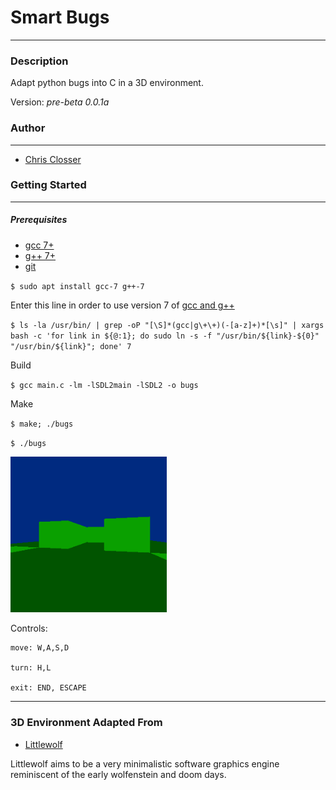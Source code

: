 # Smart Bugs
---

### Description

Adapt python bugs into C in a 3D environment.

Version: *pre-beta 0.0.1a*

### Author
---
* [Chris Closser](https://github.com/chelseadole/write-me)

### Getting Started
---

##### *Prerequisites*
* [gcc 7+](https://packages.debian.org/sid/gcc-7)
* [g++ 7+](https://packages.ubuntu.com/artful/g++-7)
* [git](https://git-scm.com/)

`$ sudo apt install gcc-7 g++-7`

Enter this line in order to use version 7 of [gcc and g++](https://askubuntu.com/a/837621)

`$ ls -la /usr/bin/ | grep -oP "[\S]*(gcc|g\+\+)(-[a-z]+)*[\s]" | xargs bash -c 'for link in ${@:1}; do sudo ln -s -f "/usr/bin/${link}-${0}" "/usr/bin/${link}"; done' 7`

Build

`$ gcc main.c -lm -lSDL2main -lSDL2 -o bugs`

Make

`$ make; ./bugs`

`$ ./bugs`

<img src="src/img/shot.png" width="250">


Controls:

    move: W,A,S,D

    turn: H,L

    exit: END, ESCAPE

---
### 3D Environment Adapted From

* [Littlewolf](https://github.com/glouw/littlewolf)

Littlewolf aims to be a very minimalistic software graphics
engine reminiscent of the early wolfenstein and doom days.
